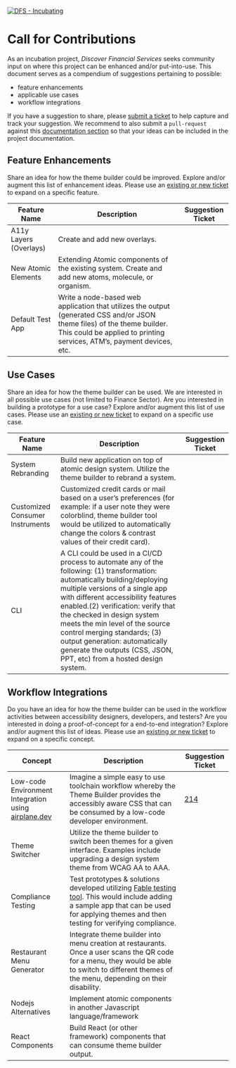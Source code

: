 [![DFS - Incubating](../_images/discover-incubating.svg)](https://technology.discover.com/technologies/open_source)

# Call for Contributions
As an incubation project, *Discover Financial Services* seeks community input on where this project can be enhanced and/or put-into-use. This document serves as a compendium of suggestions pertaining to possible:

* feature enhancements
* applicable use cases
* workflow integrations

If you have a suggestion to share, please [submit a ticket](https://github.com/discoverfinancial/a11y-theme-builder/issues) to help capture and track your suggestion. We recommend to also submit a `pull-request` against this [documentation section](./index.md) so that your ideas can be included in the project documentation. 

## Feature Enhancements
Share an idea for how the theme builder could be improved.  Explore and/or augment this list of enhancement ideas. Please use an [existing or new ticket](https://github.com/discoverfinancial/a11y-theme-builder/issues) to expand on a specific feature. 

| Feature Name | Description | Suggestion Ticket |
| --- | --- | --- | 
| A11y Layers (Overlays)| Create and add new overlays. | |
| New Atomic Elements | Extending Atomic components of the existing system. Create and add new atoms, molecule, or organism.| |
| Default Test App | Write a node-based web application that utilizes the output (generated CSS and/or JSON theme files) of the theme builder. This could be applied to printing services, ATM’s, payment devices, etc. | |

## Use Cases
Share an idea for how the theme builder can be used. We are interested in all possible use cases (not limited to Finance Sector). Are you interested in building a prototype for a use case? Explore and/or augment this list of use cases. Please use an [existing or new ticket](https://github.com/discoverfinancial/a11y-theme-builder/issues) to expand on a specific use case. 

| Feature Name | Description | Suggestion Ticket |
| --- | --- | --- | 
| System Rebranding | Build new application on top of atomic design system. Utilize the theme builder to rebrand a system.| |
| Customized Consumer Instruments | Customized credit cards or mail based on a user’s preferences (for example: if a user note they were colorblind, theme builder tool would be utilized to automatically change the colors & contrast values of their credit card). | |
| CLI | A CLI could be used in a CI/CD process to automate any of the following: (1) transformation: automatically building/deploying multiple versions of a single app with different accessibility features enabled.(2) verification: verify that the checked in design system meets the min level of the source control merging standards; (3) output generation: automatically generate the outputs (CSS, JSON, PPT, etc) from a hosted design system. | |  

## Workflow Integrations 

Do you have an idea for how the theme builder can be used in the workflow activities between accessibility designers, developers, and testers? Are you interested in doing a proof-of-concept for a end-to-end integration? Explore and/or augment this list of ideas. Please use an [existing or new ticket](https://github.com/discoverfinancial/a11y-theme-builder/issues) to expand on a specific concept. 

| Concept | Description |Suggestion Ticket |
| --- | --- | --- | 
| Low-code Environment Integration using [airplane.dev](https://www.airplane.dev/) | Imagine a simple easy to use toolchain workflow whereby the Theme Builder provides the accessibly aware CSS that can be consumed by a low-code developer environment. | [214](https://github.com/discoverfinancial/a11y-theme-builder/issues/214) |
| Theme Switcher |Utilize the theme builder to switch been themes for a given interface. Examples include upgrading a design system theme from WCAG AA to AAA. | |
| Compliance Testing| Test prototypes & solutions developed utilizing [Fable testing tool](https://makeitfable.com/). This would include adding a sample app that can be used for applying themes and then testing for verifying compliance. | |
| Restaurant Menu Generator | Integrate theme builder into menu creation at restaurants. Once a user scans the QR code for a menu, they would be able to switch to different themes of the menu, depending on their disability. | |
| Nodejs Alternatives | Implement atomic components in another Javascript language/framework | |
| React Components | Build React (or other framework) components that can consume theme builder output. | |
